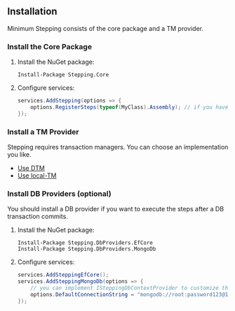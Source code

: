 ## Installation

Minimum Stepping consists of the core package and a TM provider.

### Install the Core Package

1. Install the NuGet package:
   ```shell
   Install-Package Stepping.Core
   ```
2. Configure services:
   ```csharp
   services.AddStepping(options => {
       options.RegisterSteps(typeof(MyClass).Assembly); // if you have custom steps
   });
   ```

### Install a TM Provider

Stepping requires transaction managers. You can choose an implementation you like.

* [Use DTM](./Dtm.md)
* [Use local-TM](./LocalTm.md)

### Install DB Providers (optional)

You should install a DB provider if you want to execute the steps after a DB transaction commits.

1. Install the NuGet package:
   ```shell
   Install-Package Stepping.DbProviders.EfCore
   Install-Package Stepping.DbProviders.MongoDb
   ```

2. Configure services:
   ```csharp
   services.AddSteppingEfCore();
   services.AddSteppingMongoDb(options => {
       // you can implement ISteppingDbContextProvider to customize the connection string lookup.
       options.DefaultConnectionString = "mongodb://root:password123@198.174.21.23:27017"
   });
   ```